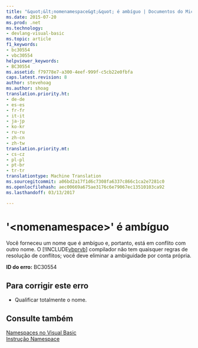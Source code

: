 ```yaml
---
title: "&quot;&lt;nomenamespace&gt;&quot; é ambíguo | Documentos do Microsoft"
ms.date: 2015-07-20
ms.prod: .net
ms.technology:
- devlang-visual-basic
ms.topic: article
f1_keywords:
- bc30554
- vbc30554
helpviewer_keywords:
- BC30554
ms.assetid: f79778e7-a300-4eef-999f-c5cb22e0fbfa
caps.latest.revision: 8
author: stevehoag
ms.author: shoag
translation.priority.ht:
- de-de
- es-es
- fr-fr
- it-it
- ja-jp
- ko-kr
- ru-ru
- zh-cn
- zh-tw
translation.priority.mt:
- cs-cz
- pl-pl
- pt-br
- tr-tr
translationtype: Machine Translation
ms.sourcegitcommit: a06bd2a17f1d6c7308fa6337c866c1ca2e7281c0
ms.openlocfilehash: aec00669a675ae3176c6e79067ec13510103ca92
ms.lasthandoff: 03/13/2017

---
```

# <a name="39ltnamespacenamegt39-is-ambiguous"></a>'&lt;nomenamespace&gt;' é ambíguo
Você forneceu um nome que é ambíguo e, portanto, está em conflito com outro nome. O [!INCLUDE[vbprvb](../../csharp/programming-guide/concepts/linq/includes/vbprvb_md.md)] compilador não tem quaisquer regras de resolução de conflitos; você deve eliminar a ambiguidade por conta própria.  
  
 **ID do erro:** BC30554  
  
## <a name="to-correct-this-error"></a>Para corrigir este erro  
  
-   Qualificar totalmente o nome.  
  
## <a name="see-also"></a>Consulte também  
 [Namespaces no Visual Basic](../../visual-basic/programming-guide/program-structure/namespaces.md)   
 [Instrução Namespace](../../visual-basic/language-reference/statements/namespace-statement.md)

